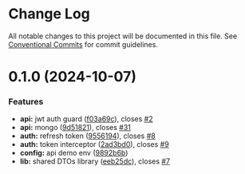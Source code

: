 # Change Log

All notable changes to this project will be documented in this file.
See [Conventional Commits](https://conventionalcommits.org) for commit guidelines.

# 0.1.0 (2024-10-07)

### Features

* **api:** jwt auth guard ([f03a69c](https://github.com/modernweb-pl/vue-nest-monorepo/commit/f03a69cf00210deace671d32658155bf06afff5e)), closes [#2](https://github.com/modernweb-pl/vue-nest-monorepo/issues/2)
* **api:** mongo ([9d51821](https://github.com/modernweb-pl/vue-nest-monorepo/commit/9d518214ddbcbfdb8680c061ebca19dcbbd1906e)), closes [#31](https://github.com/modernweb-pl/vue-nest-monorepo/issues/31)
* **auth:** refresh token ([9556194](https://github.com/modernweb-pl/vue-nest-monorepo/commit/955619495669c0ea32eb580997e9471e859cc1e8)), closes [#8](https://github.com/modernweb-pl/vue-nest-monorepo/issues/8)
* **auth:** token interceptor ([2ad3bd0](https://github.com/modernweb-pl/vue-nest-monorepo/commit/2ad3bd07d69a820882484f6d49868ac38ed32ec3)), closes [#9](https://github.com/modernweb-pl/vue-nest-monorepo/issues/9)
* **config:** api demo env ([9892b6b](https://github.com/modernweb-pl/vue-nest-monorepo/commit/9892b6b2876691f6d20b04a8ead60d2aa03abd6f))
* **lib:** shared DTOs library ([eeb25dc](https://github.com/modernweb-pl/vue-nest-monorepo/commit/eeb25dc1a6f6744dc4ff8619304381114f6af082)), closes [#7](https://github.com/modernweb-pl/vue-nest-monorepo/issues/7)

